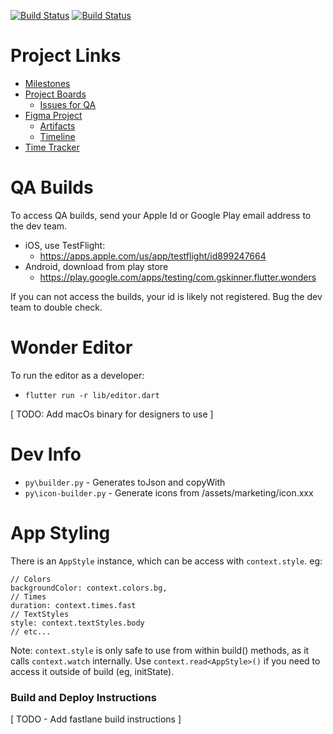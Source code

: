 <a href="https://github.com/gskinnerTeam/flutter-wonders-app/actions"><img src="https://github.com/gskinnerTeam/flutter-wonders-app/workflows/integration_tests/badge.svg" alt="Build Status"></a>  <a href="https://github.com/gskinnerTeam/flutter-wonders-app/actions"><img src="https://github.com/gskinnerTeam/flutter-wonders-app/workflows/widget_tests/badge.svg" alt="Build Status"></a>
# Project Links

- [Milestones](https://github.com/gskinnerTeam/flutter-wonders-app/milestones?direction=asc&sort=due_date&state=open)
- [Project Boards](https://github.com/orgs/gskinnerTeam/projects/4/views/4)
  - [Issues for QA](https://github.com/orgs/gskinnerTeam/projects/4/views/6)
- [Figma Project](https://www.figma.com/file/814LAO3wAzMNbB7YYPZpnZ/Wireframe)
  - [Artifacts](https://www.figma.com/file/814LAO3wAzMNbB7YYPZpnZ/Wireframe?node-id=785%3A7621)
  - [Timeline](https://www.figma.com/file/814LAO3wAzMNbB7YYPZpnZ/Wireframe?node-id=785%3A6853)
- [Time Tracker](https://timetracker.gskinner.com/#c=CD164420-AFD3-4BD6-B60D-BDEB28253846&p=82826D2A-E5E5-4D56-B689-B9DBF169A2D0&t=EAB922B4-2402-49CC-9666-D3FA76A2C33A)

# QA Builds
To access QA builds, send your Apple Id or Google Play email address to the dev team.
- iOS, use TestFlight:
  - https://apps.apple.com/us/app/testflight/id899247664
- Android, download from play store
  - https://play.google.com/apps/testing/com.gskinner.flutter.wonders

If you can not access the builds, your id is likely not registered. Bug the dev team to double check.

# Wonder Editor
To run the editor as a developer:
- `flutter run -r lib/editor.dart`

[ TODO: Add macOs binary for designers to use ]

# Dev Info
- `py\builder.py` - Generates toJson and copyWith
- `py\icon-builder.py` - Generate icons from /assets/marketing/icon.xxx

# App Styling
There is an `AppStyle` instance, which can be access with `context.style`. eg:
```
// Colors
backgroundColor: context.colors.bg,
// Times
duration: context.times.fast
// TextStyles
style: context.textStyles.body
// etc...
```

Note: `context.style` is only safe to use from within build() methods, as it calls `context.watch` internally.
Use `context.read<AppStyle>()` if you need to access it outside of build (eg, initState).

### Build and Deploy Instructions
[ TODO - Add fastlane build instructions ]
